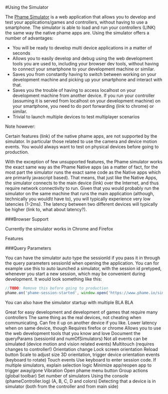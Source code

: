 #Using the Simulator

The [Phame Simulator](https://www.phame.io/simulator) is a web application that allows you to develop and test your applications/games and controllers, without having to use a smartphone. The simulator is able to load and run your controllers (LINK) the same way the native phame apps are. Using the simulator offers a number of advantages:

* You will be ready to develop multi device applications in a matter of seconds
* Allows you to easily develop and debug using the web development tools you are used to, including your browser dev tools, without having to connect your smartphone to your development machine or similar.
* Saves you from constantly having to switch between working on your development machine and picking up your smartphone and interact with that.
* Saves you the trouble of having to access localhost on your development machine from another device. If you run your controller (assuming it is served from localhost on your development machine) on your smartphone, you need to do port forwarding (link to chrome) or similar.
* Trivial to launch multiple devices to test multiplayer scenarios


Note however:

Certain features (link) of the native phame apps, are not supported by the simulator. In particular those related to use the camera and device motion events.
You would always want to test on physical devices before going to production.


With the exception of few unsupported features, the Phame simulator works the exact same way as the Phame Native apps (as a matter of fact, for the most part the simulator runs the exact same code as the Native apps which are primarily javascript based). That means, that just like the Native Apps, the simulator connects to the main device (link) over the Internet, and thus require network connectivity to run. Given that you would probably run the simulator on the same machine that runs the main application (although, technically you would\t have to), you will typically experience very low latencies (1-2ms). The latency between two different devices will typically be higher (link to, what about latency?).



###Browser Support

Currently the simulator works in Chrome and Firefox



Features





###Query Parameters

You can have the simulator auto type the sessionId if you pass it in through the query parameters sessionId when opening the application. You can for example use this to auto launched a simulator, with the session id pretyped, whenever you start a new session, which may be convenient during development. It would look something like this:




```javascript
//TODO: Remove this before going to production
phame.on('phame-session-started', window.open('https://www.phame.io/simulator?sessionId=' + phame.getSessionId() + ));
```


You can also have the simulator startup with multiple BLA BLA




Great for easy development and development of games that require many controllers
The same thing as the real devices, not cheating when communicating. Can fire it up on another device if you like.
Lower latency when on same device, though
Requires firefox or chrome
Allows you to use the web development tools that you know and love
Document the queryParams (sessionId and numOfSimulators)
Not all events can be simulated (device motion and vision related events)
Multitouch (requires changes to controller!)
Orientation change
Lock screen orientation
Reload button
Scale to adjust size
3D orientation, trigger device orientation events (keyboard to rotate)
Touch events
Use keyboard to enter session code. If multiple simulators, explain selection logic
Minimize app/reopen app to trigger away/gone
Vibration
Open phame menu button
Group actions (global toolbar)
Set number of simulators
Using the console (phameController.log) (A, B, C, D and colors)
Detecting that a device is in simulator (both from the controller and from main side)


